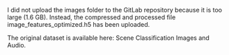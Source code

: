 I did not upload the images folder to the GitLab repository because it is too large (1.6 GB). Instead, the compressed and processed file image_features_optimized.h5 has been uploaded.

The original dataset is available here: Scene Classification Images and Audio.